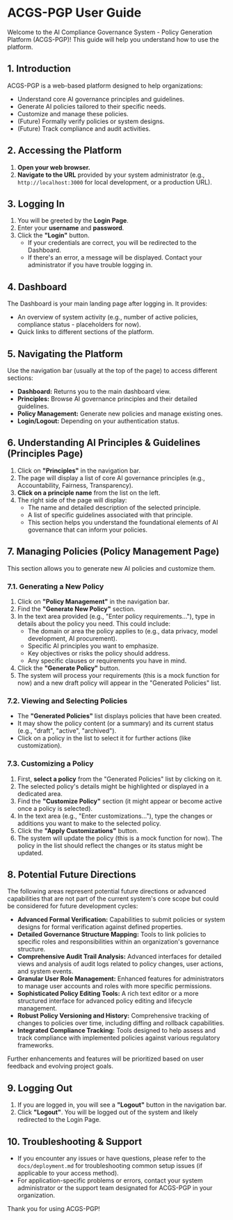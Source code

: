 # ACGS-PGP User Guide

Welcome to the AI Compliance Governance System - Policy Generation Platform (ACGS-PGP)! This guide will help you understand how to use the platform.

## 1. Introduction

ACGS-PGP is a web-based platform designed to help organizations:
-   Understand core AI governance principles and guidelines.
-   Generate AI policies tailored to their specific needs.
-   Customize and manage these policies.
-   (Future) Formally verify policies or system designs.
-   (Future) Track compliance and audit activities.

## 2. Accessing the Platform

1.  **Open your web browser.**
2.  **Navigate to the URL** provided by your system administrator (e.g., `http://localhost:3000` for local development, or a production URL).

## 3. Logging In

1.  You will be greeted by the **Login Page**.
2.  Enter your **username** and **password**.
3.  Click the **"Login"** button.
    *   If your credentials are correct, you will be redirected to the Dashboard.
    *   If there's an error, a message will be displayed. Contact your administrator if you have trouble logging in.

## 4. Dashboard

The Dashboard is your main landing page after logging in. It provides:
-   An overview of system activity (e.g., number of active policies, compliance status - placeholders for now).
-   Quick links to different sections of the platform.

## 5. Navigating the Platform

Use the navigation bar (usually at the top of the page) to access different sections:

*   **Dashboard:** Returns you to the main dashboard view.
*   **Principles:** Browse AI governance principles and their detailed guidelines.
*   **Policy Management:** Generate new policies and manage existing ones.
*   **Login/Logout:** Depending on your authentication status.

## 6. Understanding AI Principles & Guidelines (Principles Page)

1.  Click on **"Principles"** in the navigation bar.
2.  The page will display a list of core AI governance principles (e.g., Accountability, Fairness, Transparency).
3.  **Click on a principle name** from the list on the left.
4.  The right side of the page will display:
    *   The name and detailed description of the selected principle.
    *   A list of specific guidelines associated with that principle.
    *   This section helps you understand the foundational elements of AI governance that can inform your policies.

## 7. Managing Policies (Policy Management Page)

This section allows you to generate new AI policies and customize them.

### 7.1. Generating a New Policy

1.  Click on **"Policy Management"** in the navigation bar.
2.  Find the **"Generate New Policy"** section.
3.  In the text area provided (e.g., "Enter policy requirements..."), type in details about the policy you need. This could include:
    *   The domain or area the policy applies to (e.g., data privacy, model development, AI procurement).
    *   Specific AI principles you want to emphasize.
    *   Key objectives or risks the policy should address.
    *   Any specific clauses or requirements you have in mind.
4.  Click the **"Generate Policy"** button.
5.  The system will process your requirements (this is a mock function for now) and a new draft policy will appear in the "Generated Policies" list.

### 7.2. Viewing and Selecting Policies

*   The **"Generated Policies"** list displays policies that have been created.
*   It may show the policy content (or a summary) and its current status (e.g., "draft", "active", "archived").
*   Click on a policy in the list to select it for further actions (like customization).

### 7.3. Customizing a Policy

1.  First, **select a policy** from the "Generated Policies" list by clicking on it.
2.  The selected policy's details might be highlighted or displayed in a dedicated area.
3.  Find the **"Customize Policy"** section (it might appear or become active once a policy is selected).
4.  In the text area (e.g., "Enter customizations..."), type the changes or additions you want to make to the selected policy.
5.  Click the **"Apply Customizations"** button.
6.  The system will update the policy (this is a mock function for now). The policy in the list should reflect the changes or its status might be updated.

## 8. Potential Future Directions

The following areas represent potential future directions or advanced capabilities that are not part of the current system's core scope but could be considered for future development cycles:

*   **Advanced Formal Verification:** Capabilities to submit policies or system designs for formal verification against defined properties.
*   **Detailed Governance Structure Mapping:** Tools to link policies to specific roles and responsibilities within an organization's governance structure.
*   **Comprehensive Audit Trail Analysis:** Advanced interfaces for detailed views and analysis of audit logs related to policy changes, user actions, and system events.
*   **Granular User Role Management:** Enhanced features for administrators to manage user accounts and roles with more specific permissions.
*   **Sophisticated Policy Editing Tools:** A rich text editor or a more structured interface for advanced policy editing and lifecycle management.
*   **Robust Policy Versioning and History:** Comprehensive tracking of changes to policies over time, including diffing and rollback capabilities.
*   **Integrated Compliance Tracking:** Tools designed to help assess and track compliance with implemented policies against various regulatory frameworks.

Further enhancements and features will be prioritized based on user feedback and evolving project goals.

## 9. Logging Out

1.  If you are logged in, you will see a **"Logout"** button in the navigation bar.
2.  Click **"Logout"**. You will be logged out of the system and likely redirected to the Login Page.

## 10. Troubleshooting & Support

*   If you encounter any issues or have questions, please refer to the `docs/deployment.md` for troubleshooting common setup issues (if applicable to your access method).
*   For application-specific problems or errors, contact your system administrator or the support team designated for ACGS-PGP in your organization.

Thank you for using ACGS-PGP!
